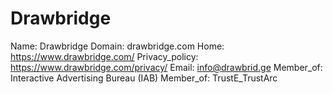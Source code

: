 
# Drawbridge

Name: Drawbridge
Domain: drawbridge.com
Home: https://www.drawbridge.com/
Privacy_policy: https://www.drawbridge.com/privacy/
Email: info@drawbrid.ge
Member_of: Interactive Advertising Bureau (IAB)
Member_of: TrustE_TrustArc
